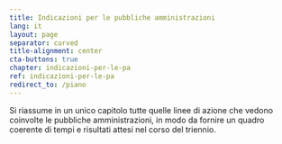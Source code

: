 ```yaml
---
title: Indicazioni per le pubbliche amministrazioni
lang: it
layout: page
separator: curved
title-alignment: center
cta-buttons: true
chapter: indicazioni-per-le-pa
ref: indicazioni-per-le-pa
redirect_to: /piano
---
```

Si riassume in un unico capitolo tutte quelle linee di azione che vedono
coinvolte le pubbliche amministrazioni, in modo da fornire un quadro coerente di
tempi e risultati attesi nel corso del triennio.
